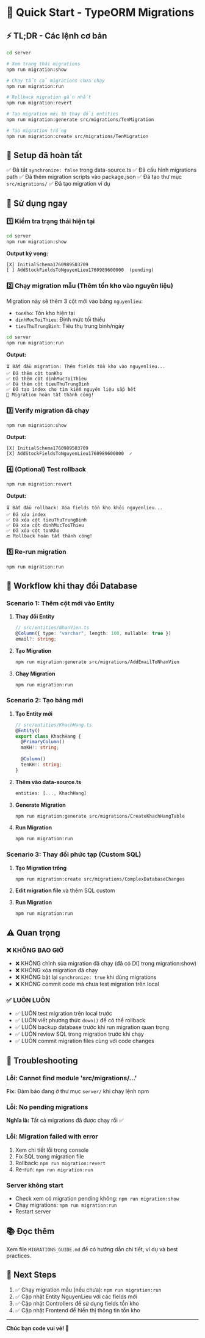 # 🚀 Quick Start - TypeORM Migrations

## ⚡ TL;DR - Các lệnh cơ bản

```bash
cd server

# Xem trạng thái migrations
npm run migration:show

# Chạy tất cả migrations chưa chạy
npm run migration:run

# Rollback migration gần nhất
npm run migration:revert

# Tạo migration mới từ thay đổi entities
npm run migration:generate src/migrations/TenMigration

# Tạo migration trống
npm run migration:create src/migrations/TenMigration
```

## 📝 Setup đã hoàn tất

✅ Đã tắt `synchronize: false` trong data-source.ts
✅ Đã cấu hình migrations path
✅ Đã thêm migration scripts vào package.json
✅ Đã tạo thư mục `src/migrations/`
✅ Đã tạo migration ví dụ

## 🎯 Sử dụng ngay

### 1️⃣ Kiểm tra trạng thái hiện tại

```bash
cd server
npm run migration:show
```

**Output kỳ vọng:**
```
[X] InitialSchema1760989503709
[ ] AddStockFieldsToNguyenLieu1760989600000  (pending)
```

### 2️⃣ Chạy migration mẫu (Thêm tồn kho vào nguyên liệu)

Migration này sẽ thêm 3 cột mới vào bảng `nguyenlieu`:
- `tonKho`: Tồn kho hiện tại
- `dinhMucToiThieu`: Định mức tối thiểu
- `tieuThuTrungBinh`: Tiêu thụ trung bình/ngày

```bash
cd server
npm run migration:run
```

**Output:**
```
⏳ Bắt đầu migration: Thêm fields tồn kho vào nguyenlieu...
✅ Đã thêm cột tonKho
✅ Đã thêm cột dinhMucToiThieu
✅ Đã thêm cột tieuThuTrungBinh
✅ Đã tạo index cho tìm kiếm nguyên liệu sắp hết
🎉 Migration hoàn tất thành công!
```

### 3️⃣ Verify migration đã chạy

```bash
npm run migration:show
```

**Output:**
```
[X] InitialSchema1760989503709
[X] AddStockFieldsToNguyenLieu1760989600000  ✓
```

### 4️⃣ (Optional) Test rollback

```bash
npm run migration:revert
```

**Output:**
```
⏳ Bắt đầu rollback: Xóa fields tồn kho khỏi nguyenlieu...
✅ Đã xóa index
✅ Đã xóa cột tieuThuTrungBinh
✅ Đã xóa cột dinhMucToiThieu
✅ Đã xóa cột tonKho
🔙 Rollback hoàn tất thành công!
```

### 5️⃣ Re-run migration

```bash
npm run migration:run
```

## 🔄 Workflow khi thay đổi Database

### Scenario 1: Thêm cột mới vào Entity

1. **Thay đổi Entity**
   ```typescript
   // src/entities/NhanVien.ts
   @Column({ type: "varchar", length: 100, nullable: true })
   email?: string;
   ```

2. **Tạo Migration**
   ```bash
   npm run migration:generate src/migrations/AddEmailToNhanVien
   ```

3. **Chạy Migration**
   ```bash
   npm run migration:run
   ```

### Scenario 2: Tạo bảng mới

1. **Tạo Entity mới**
   ```typescript
   // src/entities/KhachHang.ts
   @Entity()
   export class KhachHang {
     @PrimaryColumn()
     maKH!: string;
     
     @Column()
     tenKH!: string;
   }
   ```

2. **Thêm vào data-source.ts**
   ```typescript
   entities: [..., KhachHang]
   ```

3. **Generate Migration**
   ```bash
   npm run migration:generate src/migrations/CreateKhachHangTable
   ```

4. **Run Migration**
   ```bash
   npm run migration:run
   ```

### Scenario 3: Thay đổi phức tạp (Custom SQL)

1. **Tạo Migration trống**
   ```bash
   npm run migration:create src/migrations/ComplexDatabaseChanges
   ```

2. **Edit migration file** và thêm SQL custom

3. **Run Migration**
   ```bash
   npm run migration:run
   ```

## ⚠️ Quan trọng

### ❌ KHÔNG BAO GIỜ
- ❌ KHÔNG chỉnh sửa migration đã chạy (đã có [X] trong migration:show)
- ❌ KHÔNG xóa migration đã chạy
- ❌ KHÔNG bật lại `synchronize: true` khi dùng migrations
- ❌ KHÔNG commit code mà chưa test migration trên local

### ✅ LUÔN LUÔN
- ✅ LUÔN test migration trên local trước
- ✅ LUÔN viết phương thức `down()` để có thể rollback
- ✅ LUÔN backup database trước khi run migration quan trọng
- ✅ LUÔN review SQL trong migration trước khi chạy
- ✅ LUÔN commit migration files cùng với code changes

## 🐛 Troubleshooting

### Lỗi: Cannot find module 'src/migrations/...'
**Fix:** Đảm bảo đang ở thư mục `server/` khi chạy lệnh npm

### Lỗi: No pending migrations
**Nghĩa là:** Tất cả migrations đã được chạy rồi ✅

### Lỗi: Migration failed with error
1. Xem chi tiết lỗi trong console
2. Fix SQL trong migration file
3. Rollback: `npm run migration:revert`
4. Re-run: `npm run migration:run`

### Server không start
- Check xem có migration pending không: `npm run migration:show`
- Chạy migrations: `npm run migration:run`
- Restart server

## 📚 Đọc thêm

Xem file `MIGRATIONS_GUIDE.md` để có hướng dẫn chi tiết, ví dụ và best practices.

## 🎯 Next Steps

1. ✅ Chạy migration mẫu (nếu chưa): `npm run migration:run`
2. ✅ Cập nhật Entity NguyenLieu với các fields mới
3. ✅ Cập nhật Controllers để sử dụng fields tồn kho
4. ✅ Cập nhật Frontend để hiển thị thông tin tồn kho

---

**Chúc bạn code vui vẻ! 🚀**

